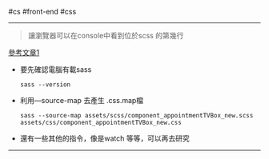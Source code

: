 #cs #front-end #css

---

> 讓瀏覽器可以在console中看到位於scss 的第幾行

[參考文章1](https://cssdeck.com/blog/how-to-create-css-map-file/)

- 要先確認電腦有載sass
	```
	sass --version
	```
- 利用—source-map 去產生 .css.map檔
	```
	sass --source-map assets/scss/component_appointmentTVBox_new.scss assets/css/component_appointmentTVBox_new.css
	```
- 還有一些其他的指令，像是watch 等等，可以再去研究

---

